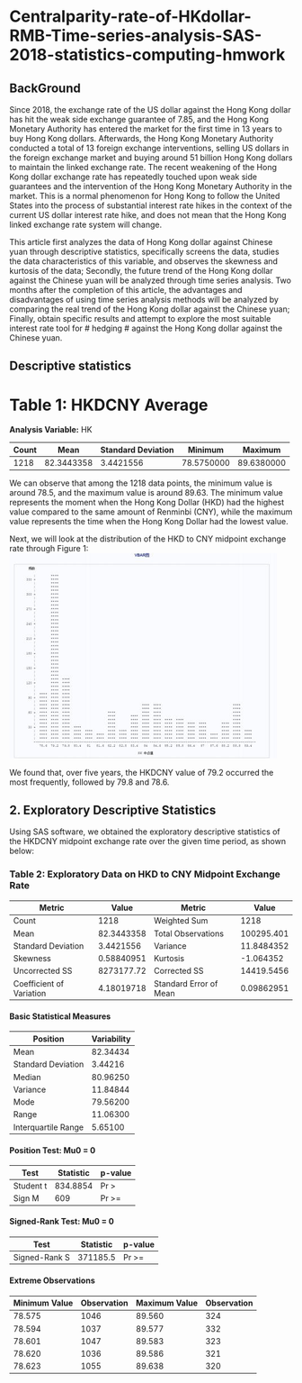# Centralparity-rate-of-HKdollar-RMB-Time-series-analysis-SAS-2018-statistics-computing-hmwork

## BackGround
Since 2018, the exchange rate of the US dollar against the Hong Kong dollar has hit the weak side exchange guarantee of 7.85, and the Hong Kong Monetary Authority has entered the market for the first time in 13 years to buy Hong Kong dollars. Afterwards, the Hong Kong Monetary Authority conducted a total of 13 foreign exchange interventions, selling US dollars in the foreign exchange market and buying around 51 billion Hong Kong dollars to maintain the linked exchange rate. The recent weakening of the Hong Kong dollar exchange rate has repeatedly touched upon weak side guarantees and the intervention of the Hong Kong Monetary Authority in the market. This is a normal phenomenon for Hong Kong to follow the United States into the process of substantial interest rate hikes in the context of the current US dollar interest rate hike, and does not mean that the Hong Kong linked exchange rate system will change.

This article first analyzes the data of Hong Kong dollar against Chinese yuan through descriptive statistics, specifically screens the data, studies the data characteristics of this variable, and observes the skewness and kurtosis of the data; Secondly, the future trend of the Hong Kong dollar against the Chinese yuan will be analyzed through time series analysis. Two months after the completion of this article, the advantages and disadvantages of using time series analysis methods will be analyzed by comparing the real trend of the Hong Kong dollar against the Chinese yuan; Finally, obtain specific results and attempt to explore the most suitable interest rate tool for # hedging # against the Hong Kong dollar against the Chinese yuan.



## Descriptive statistics


# Table 1: HKDCNY Average  
**Analysis Variable:** HK  

| Count | Mean      | Standard Deviation | Minimum   | Maximum   |
|-------|-----------|--------------------|-----------|-----------|
| 1218  | 82.3443358 | 3.4421556          | 78.5750000 | 89.6380000 |


We can observe that among the 1218 data points, the minimum value is around 78.5, and the maximum value is around 89.63. The minimum value represents the moment when the Hong Kong Dollar (HKD) had the highest value compared to the same amount of Renminbi (CNY), while the maximum value represents the time when the Hong Kong Dollar had the lowest value.

Next, we will look at the distribution of the HKD to CNY midpoint exchange rate through Figure 1:
![](./Figure1.png)

We found that, over five years, the HKDCNY value of 79.2 occurred the most frequently, followed by 79.8 and 78.6.

## 2. Exploratory Descriptive Statistics
Using SAS software, we obtained the exploratory descriptive statistics of the HKDCNY midpoint exchange rate over the given time period, as shown below:

### Table 2: Exploratory Data on HKD to CNY Midpoint Exchange Rate

| Metric | Value | Metric | Value |
|--------|-------|--------|-------|
| Count            | 1218        | Weighted Sum     | 1218       |
| Mean             | 82.3443358  | Total Observations | 100295.401 |
| Standard Deviation | 3.4421556 | Variance         | 11.8484352 |
| Skewness         | 0.58840951  | Kurtosis         | -1.064352  |
| Uncorrected SS   | 8273177.72  | Corrected SS     | 14419.5456 |
| Coefficient of Variation | 4.18019718 | Standard Error of Mean | 0.09862951 |

#### Basic Statistical Measures
| Position | Variability |
|----------|-------------|
| Mean     | 82.34434    |
| Standard Deviation | 3.44216 |
| Median   | 80.96250    |
| Variance | 11.84844    |
| Mode     | 79.56200    |
| Range    | 11.06300    |
| Interquartile Range | 5.65100 |

#### Position Test: Mu0 = 0
| Test    | Statistic | p-value |
|---------|-----------|---------|
| Student t | 834.8854  | Pr > |t| < .0001 |
| Sign M | 609        | Pr >= |M| < .0001 |

#### Signed-Rank Test: Mu0 = 0
| Test    | Statistic  | p-value |
|---------|------------|---------|
| Signed-Rank S | 371185.5 | Pr >= |S| < .0001 |

#### Extreme Observations
| Minimum Value | Observation | Maximum Value | Observation |
|---------------|-------------|---------------|-------------|
| 78.575        | 1046        | 89.560        | 324         |
| 78.594        | 1037        | 89.577        | 332         |
| 78.601        | 1047        | 89.583        | 323         |
| 78.620        | 1036        | 89.586        | 321         |
| 78.623        | 1055        | 89.638        | 320         |
